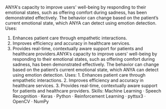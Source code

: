 ANYA's capacity to improve users' well-being by responding to their emotional states, such as offering comfort during sadness, has been demonstrated effectively. The behavior can change based on the patient’s current emotional state, which ANYA can detect using emotion detection. 
Uses:
1. Enhances patient care through empathetic interactions.
2. Improves efficiency and accuracy in healthcare services.
3. Provides real-time, contextually aware support for patients and healthcare providers.ANYA's capacity to improve users' well-being by responding to their emotional states, such as offering comfort during sadness, has been demonstrated effectively. The behavior can change based on the patient’s current emotional state, which ANYA can detect using emotion detection.  Uses: 1. Enhances patient care through empathetic interactions. 2. Improves efficiency and accuracy in healthcare services. 3. Provides real-time, contextually aware support for patients and healthcare providers.
Skills: Machine Learning · Speech Recognition · Keras · Python · Reinforcement Learning · pyttsx3 · OpenCV · NumPy
